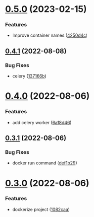# [0.5.0](https://github.com/ghorbani-mohammad/todo-app-flask/compare/v0.4.1...v0.5.0) (2023-02-15)


### Features

* Improve container names ([4250d4c](https://github.com/ghorbani-mohammad/todo-app-flask/commit/4250d4c85f03e627cd4704b4dacd1109f9599cb7))



## [0.4.1](https://github.com/ghorbani-mohammad/todo-app-flask/compare/v0.4.0...v0.4.1) (2022-08-08)


### Bug Fixes

* celery ([137166b](https://github.com/ghorbani-mohammad/todo-app-flask/commit/137166b3e38f20fa02805cba1c1c1fdd1e39511e))



# [0.4.0](https://github.com/ghorbani-mohammad/todo-app-flask/compare/v0.3.1...v0.4.0) (2022-08-06)


### Features

* add celery worker ([6a18d46](https://github.com/ghorbani-mohammad/todo-app-flask/commit/6a18d461bd6558491a5411230f65d4fc0cb4b51b))



## [0.3.1](https://github.com/ghorbani-mohammad/todo-app-flask/compare/v0.3.0...v0.3.1) (2022-08-06)


### Bug Fixes

* docker run command ([def1b29](https://github.com/ghorbani-mohammad/todo-app-flask/commit/def1b2930ed640ee2675c34d105fdd9a25c53b99))



# [0.3.0](https://github.com/ghorbani-mohammad/todo-app-flask/compare/v0.2.0...v0.3.0) (2022-08-06)


### Features

* dockerize project ([1082caa](https://github.com/ghorbani-mohammad/todo-app-flask/commit/1082caa00f00a6b111e2e620809aa35c474aad10))



